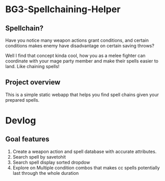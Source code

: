 # BG3-Spellchaining-Helper

## Spellchain?

Have you notice many weapon actions grant conditions, and certain conditions makes enemy have disadvantage on certain saving throws? 

Well I find that concept kinda cool, how you as a melee fighter can coordinate with your mage party member and make their spells easier to land. Like chaining spells!
## Project overview

This is a simple static webapp that helps you find spell chains given your prepared spells.  




# Devlog 
## Goal features

1. Create a weapon action and spell database with accurate attributes.
2. Search spell by savetohit
3. Search spell display sorted dropdow
4. Explore on Multiple condition combos that makes cc spells potentially last through the whole duration 
